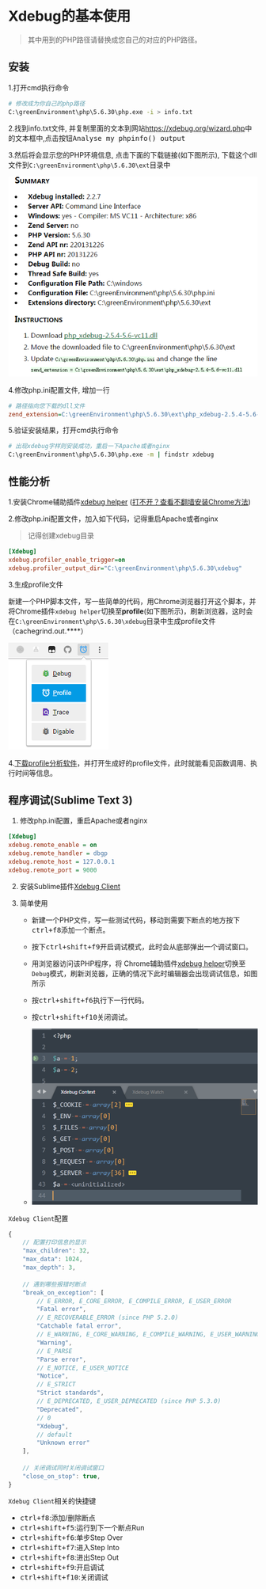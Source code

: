 Xdebug的基本使用
===============

> 其中用到的PHP路径请替换成您自己的对应的PHP路径。


## 安装

1.打开cmd执行命令

```bash
# 修改成为你自己的php路径
C:\greenEnvironment\php\5.6.30\php.exe -i > info.txt
```

2.找到info.txt文件, 并复制里面的文本到网站<https://xdebug.org/wizard.php>中的文本框中,点击按钮<kbd>Analyse my phpinfo() output</kbd>

3.然后将会显示您的PHP环境信息, 点击下面的下载链接(如下图所示), 下载这个dll文件到`C:\greenEnvironment\php\5.6.30\ext`目录中

![](../../images/xdebug-1.png)

4.修改php.ini配置文件, 增加一行

```ini
# 路径指向您下载的dll文件
zend_extension=C:\greenEnvironment\php\5.6.30\ext\php_xdebug-2.5.4-5.6-vc11.dll
```

5.验证安装结果，打开cmd执行命令

```bash
# 出现xdebug字样则安装成功，重启一下Apache或者nginx
C:\greenEnvironment\php\5.6.30\php.exe -m | findstr xdebug
```


## 性能分析

1.安装Chrome辅助插件[xdebug helper](https://chrome.google.com/webstore/detail/eadndfjplgieldjbigjakmdgkmoaaaoc) ([打不开？查看不翻墙安装Chrome方法](../chrome.md))

2.修改php.ini配置文件，加入如下代码，记得重启Apache或者nginx

> 记得创建xdebug目录

```ini
[Xdebug]
xdebug.profiler_enable_trigger=on
xdebug.profiler_output_dir="C:\greenEnvironment\php\5.6.30\xdebug"
```

3.生成profile文件

新建一个PHP脚本文件，写一些简单的代码，用Chrome浏览器打开这个脚本，并将Chrome插件`xdebug helper`切换至**profile**(如下图所示)，刷新浏览器，这时会在`C:\greenEnvironment\php\5.6.30\xdebug`目录中生成profile文件（cachegrind.out.****）

![](../../images/xdebug-2.png)

4.[下载profile分析软件](https://sourceforge.net/projects/wincachegrind/)，并打开生成好的profile文件，此时就能看见函数调用、执行时间等信息。


## 程序调试(Sublime Text 3)

1. 修改php.ini配置，重启Apache或者nginx

```ini
[Xdebug]
xdebug.remote_enable = on
xdebug.remote_handler = dbgp
xdebug.remote_host = 127.0.0.1
xdebug.remote_port = 9000
```

2. 安装Sublime插件[Xdebug Client](https://packagecontrol.io/packages/Xdebug%20Client)

3. 简单使用

    - 新建一个PHP文件，写一些测试代码，移动到需要下断点的地方按下<kbd>ctrl+f8</kbd>添加一个断点。
    - 按下<kbd>ctrl+shift+f9</kbd>开启调试模式，此时会从底部弹出一个调试窗口。
    - 用浏览器访问该PHP程序，将 Chrome辅助插件[xdebug helper](#性能分析)切换至`Debug`模式，刷新浏览器，正确的情况下此时编辑器会出现调试信息，如图所示
    - 按<kbd>ctrl+shift+f6</kbd>执行下一行代码。
    - 按<kbd>ctrl+shift+f10</kbd>关闭调试。

    - ![](../../images/xdebug-3.png)

`Xdebug Client`配置

```js
{
    // 配置打印信息的显示
    "max_children": 32,
    "max_data": 1024,
    "max_depth": 3,
    
    // 遇到哪些报错时断点
    "break_on_exception": [
        // E_ERROR, E_CORE_ERROR, E_COMPILE_ERROR, E_USER_ERROR
        "Fatal error",
        // E_RECOVERABLE_ERROR (since PHP 5.2.0)
        "Catchable fatal error",
        // E_WARNING, E_CORE_WARNING, E_COMPILE_WARNING, E_USER_WARNING
        "Warning",
        // E_PARSE
        "Parse error",
        // E_NOTICE, E_USER_NOTICE
        "Notice",
        // E_STRICT
        "Strict standards",
        // E_DEPRECATED, E_USER_DEPRECATED (since PHP 5.3.0)
        "Deprecated",
        // 0
        "Xdebug",
        // default
        "Unknown error"
    ],
    
    // 关闭调试同时关闭调试窗口
    "close_on_stop": true,
}
```

`Xdebug Client`相关的快捷键

* <kbd>ctrl+f8</kbd>:添加/删除断点
* <kbd>ctrl+shift+f5</kbd>:运行到下一个断点Run
* <kbd>ctrl+shift+f6</kbd>:单步Step Over
* <kbd>ctrl+shift+f7</kbd>:进入Step Into
* <kbd>ctrl+shift+f8</kbd>:进出Step Out
* <kbd>ctrl+shift+f9</kbd>:开启调试
* <kbd>ctrl+shift+f10</kbd>:关闭调试
